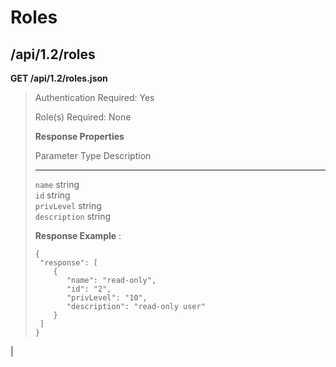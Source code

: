 Roles
=====

/api/1.2/roles
--------------

**GET /api/1.2/roles.json**

> Authentication Required: Yes
>
> Role(s) Required: None
>
> **Response Properties**
>
>   Parameter                              Type            Description
>   -------------------------------------- --------------- ---------------------------------------------------------------------------------
>   `name`                                 string          
>   `id`                                   string          
>   `privLevel`                            string          
>   `description`                          string          
>
> **Response Example** :
>
>     {
>      "response": [
>         {
>            "name": "read-only",
>            "id": "2",
>            "privLevel": "10",
>            "description": "read-only user"
>         }
>      ]
>     }

| 
